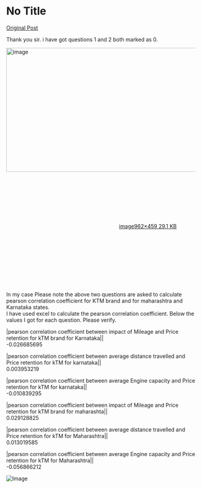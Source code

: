 # No Title

[Original Post](https://discourse.onlinedegree.iitm.ac.in/t/169283/38)

<p>Thank you sir. i have got questions 1 and 2 both marked as 0.<br>
<div class="lightbox-wrapper"><a class="lightbox" href="https://europe1.discourse-cdn.com/flex013/uploads/iitm/original/3X/9/7/97636ac2d59c3df1caf852a42d90de4642e8ce6f.png" data-download-href="/uploads/short-url/lBf64UZa2qvheoQRCs5jwb7qv4X.png?dl=1" title="image" rel="noopener nofollow ugc"><img src="https://europe1.discourse-cdn.com/flex013/uploads/iitm/optimized/3X/9/7/97636ac2d59c3df1caf852a42d90de4642e8ce6f_2_690x329.png" alt="image" data-base62-sha1="lBf64UZa2qvheoQRCs5jwb7qv4X" width="690" height="329" srcset="https://europe1.discourse-cdn.com/flex013/uploads/iitm/optimized/3X/9/7/97636ac2d59c3df1caf852a42d90de4642e8ce6f_2_690x329.png, https://europe1.discourse-cdn.com/flex013/uploads/iitm/original/3X/9/7/97636ac2d59c3df1caf852a42d90de4642e8ce6f.png 1.5x, https://europe1.discourse-cdn.com/flex013/uploads/iitm/original/3X/9/7/97636ac2d59c3df1caf852a42d90de4642e8ce6f.png 2x" data-dominant-color="FAFAFA"><div class="meta"><svg class="fa d-icon d-icon-far-image svg-icon" aria-hidden="true"><use href="#far-image"></use></svg><span class="filename">image</span><span class="informations">962×459 29.1 KB</span><svg class="fa d-icon d-icon-discourse-expand svg-icon" aria-hidden="true"><use href="#discourse-expand"></use></svg></div></a></div></p>
<p>In my case Please note the above two questions are asked to calculate pearson correlation coefficient for KTM brand and for maharashtra and Karnataka states.<br>
I have used excel to calculate the pearson correlation coefficient. Below the values I got for each question. Please verify.</p>
<p>|pearson correlation coefficient between impact of Mileage and Price retention for kTM brand for Karnataka||<br>
-0.026685695</p>
<p>|pearson correlation coefficient between average distance travelled and Price retention for kTM for karnataka||<br>
0.003953219</p>
<p>|pearson correlation coefficient between average Engine capacity and Price retention for kTM for karnataka||<br>
-0.010839295</p>
<p>|pearson correlation coefficient between impact of Mileage and Price retention for kTM brand for maharashta||<br>
0.029128825</p>
<p>|pearson correlation coefficient between average distance travelled and Price retention for kTM for Maharashtra||<br>
0.013019585</p>
<p>|pearson correlation coefficient between average Engine capacity and Price retention for kTM for Maharashtra||<br>
-0.056866212</p>

![Image](https://europe1.discourse-cdn.com/flex013/uploads/iitm/optimized/3X/9/7/97636ac2d59c3df1caf852a42d90de4642e8ce6f_2_690x329.png)